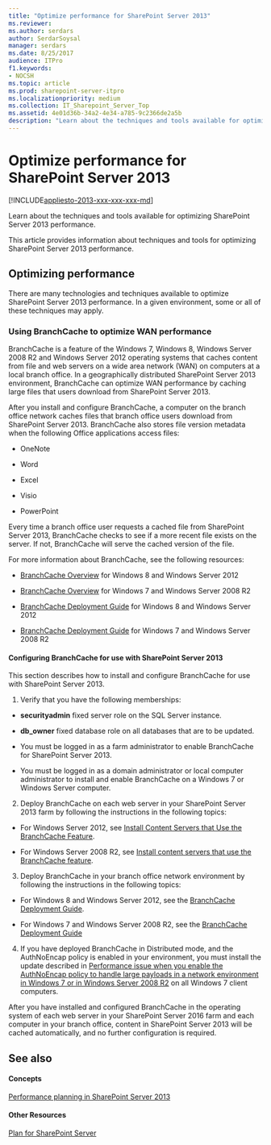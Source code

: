 ```yaml
---
title: "Optimize performance for SharePoint Server 2013"
ms.reviewer: 
ms.author: serdars
author: SerdarSoysal
manager: serdars
ms.date: 8/25/2017
audience: ITPro
f1.keywords:
- NOCSH
ms.topic: article
ms.prod: sharepoint-server-itpro
ms.localizationpriority: medium
ms.collection: IT_Sharepoint_Server_Top
ms.assetid: 4e01d36b-34a2-4e34-a785-9c2366de2a5b
description: "Learn about the techniques and tools available for optimizing SharePoint Server 2013 performance."
---
```


# Optimize performance for SharePoint Server 2013

[!INCLUDE[appliesto-2013-xxx-xxx-xxx-md](../includes/appliesto-2013-xxx-xxx-xxx-md.md)]

Learn about the techniques and tools available for optimizing SharePoint Server 2013 performance.
  
This article provides information about techniques and tools for optimizing SharePoint Server 2013 performance.
  
## Optimizing performance

There are many technologies and techniques available to optimize SharePoint Server 2013 performance. In a given environment, some or all of these techniques may apply. 
  
### Using BranchCache to optimize WAN performance

BranchCache is a feature of the Windows 7, Windows 8, Windows Server 2008 R2 and Windows Server 2012 operating systems that caches content from file and web servers on a wide area network (WAN) on computers at a local branch office. In a geographically distributed SharePoint Server 2013 environment, BranchCache can optimize WAN performance by caching large files that users download from SharePoint Server 2013. 
  
After you install and configure BranchCache, a computer on the branch office network caches files that branch office users download from SharePoint Server 2013. BranchCache also stores file version metadata when the following Office applications access files:
  
- OneNote
    
- Word 
    
- Excel 
    
- Visio 
    
- PowerPoint 
    
Every time a branch office user requests a cached file from SharePoint Server 2013, BranchCache checks to see if a more recent file exists on the server. If not, BranchCache will serve the cached version of the file.
  
For more information about BranchCache, see the following resources: 
  
    
- [BranchCache Overview](/previous-versions/windows/it-pro/windows-server-2012-R2-and-2012/hh831696(v=ws.11)) for Windows 8 and Windows Server 2012 
    
- [BranchCache Overview](/previous-versions/windows/it-pro/windows-server-2008-R2-and-2008/dd996634(v=ws.10)) for Windows 7 and Windows Server 2008 R2 
    
- [BranchCache Deployment Guide](/previous-versions/windows/it-pro/windows-server-2012-R2-and-2012/jj572990(v=ws.11)) for Windows 8 and Windows Server 2012 
    
- [BranchCache Deployment Guide](/previous-versions/windows/it-pro/windows-server-2008-R2-and-2008/ee649232(v=ws.10)) for Windows 7 and Windows Server 2008 R2 
    
#### Configuring BranchCache for use with SharePoint Server 2013

This section describes how to install and configure BranchCache for use with SharePoint Server 2013. 
  
1. Verify that you have the following memberships:
    
  - **securityadmin** fixed server role on the SQL Server instance. 
    
  - **db_owner** fixed database role on all databases that are to be updated. 
    
  - You must be logged in as a farm administrator to enable BranchCache for SharePoint Server 2013.
    
  - You must be logged in as a domain administrator or local computer administrator to install and enable BranchCache on a Windows 7 or Windows Server computer.
    
2. Deploy BranchCache on each web server in your SharePoint Server 2013 farm by following the instructions in the following topics:
    
  - For Windows Server 2012, see [Install Content Servers that Use the BranchCache Feature](/previous-versions/windows/it-pro/windows-server-2012-R2-and-2012/jj572976(v=ws.11)).
    
  - For Windows Server 2008 R2, see [Install content servers that use the BranchCache feature](/previous-versions/windows/it-pro/windows-server-2008-R2-and-2008/ee649269(v=ws.10)).
    
3. Deploy BranchCache in your branch office network environment by following the instructions in the following topics:
    
  - For Windows 8 and Windows Server 2012, see the [BranchCache Deployment Guide](/previous-versions/windows/it-pro/windows-server-2012-R2-and-2012/jj572990(v=ws.11)).
    
  - For Windows 7 and Windows Server 2008 R2, see the [BranchCache Deployment Guide](/previous-versions/windows/it-pro/windows-server-2008-R2-and-2008/ee649232(v=ws.10))
    
4. If you have deployed BranchCache in Distributed mode, and the AuthNoEncap policy is enabled in your environment, you must install the update described in [Performance issue when you enable the AuthNoEncap policy to handle large payloads in a network environment in Windows 7 or in Windows Server 2008 R2](https://go.microsoft.com/fwlink/p/?LinkId=263618) on all Windows 7 client computers. 
    
After you have installed and configured BranchCache in the operating system of each web server in your SharePoint Server 2016 farm and each computer in your branch office, content in SharePoint Server 2013 will be cached automatically, and no further configuration is required.
  
## See also

#### Concepts

[Performance planning in SharePoint Server 2013](performance-planning-in-sharepoint-server-2013.md)
#### Other Resources

[Plan for SharePoint Server](/previous-versions/office/sharepoint-server-2010/cc261834(v=office.14))

